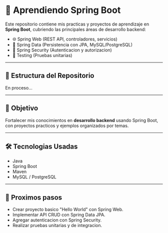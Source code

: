# 🚀 Aprendiendo Spring Boot

Este repositorio contiene mis practicas y proyectos de aprendizaje en **Spring Boot**, cubriendo las principales áreas de desarrollo backend:
- 🌐 Spring Web (REST API, controladores, servicios)
- 💾 Spring Data (Persistencia con JPA, MySQL/PostgreSQL)
- 🔐 Spring Security (Autenticacion y autorizacion)
- 🧪 Testing (Pruebas unitarias)

-----

## 📂 Estructura del Repositorio
En proceso...

-----

## 🎯 Objetivo
Fortalecer mis conocimientos en **desarrollo backend** usando Spring Boot, con proyectos practicos y ejemplos organizados por temas.

-----

## 🛠 Tecnologias Usadas
- Java
- Spring Boot
- Maven
- MySQL / PostgreSQL

-----

## 🚀 Proximos pasos
- Crear proyecto basico "Hello World" con Spring Web.
- Implementar API CRUD con Spring Data JPA.
- Agregar autenticacion con Spring Security.
- Realizar pruebas unitarias y de integracion.
